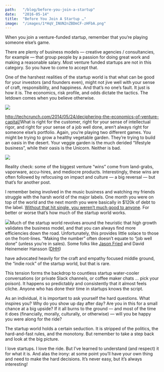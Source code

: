 ```yaml
---
path:	"/blog/before-you-join-a-startup"
date:	"2016-05-14"
title:	"Before You Join A Startup …"
image:	"/images/1*HqV_INUN2nZBDmCF-zHFbA.png"
---
```


When you join a venture-funded startup, remember that you’re playing someone else’s game.

There are plenty of business models — creative agencies / consultancies, for example — that group people by a passion for doing great work and making a reasonable salary. Most venture funded startups are not in this category. So you have to come to accept that.

One of the harshest realities of the startup world is that what can be good for your investors (and founders even), might not jive well with your sense of craft, responsibility, and happiness. And that’s no one’s fault. It just is how it is. The economics, risk profile, and odds dictate the tactics. The letdown comes when you believe otherwise.

![](/images/1*HqV_INUN2nZBDmCF-zHFbA.png)

<http://techcrunch.com/2014/05/24/deciphering-the-economics-of-venture-capital/>What is right for the customer, right for your sense of intellectual rigor, and right for your sense of a job well done, aren’t always right for someone else’s portfolio. Again, you’re playing two different games. You might be trying to grow a healthy vegetable garden. They’re trying to build an oasis in the desert. Your veggie garden is the much derided “lifestyle business”, while their oasis is the Unicorn. Neither is bad.

![](/images/1*_D7Yg02emrF-wyMZ2dHfeQ.png)

Reality check: some of the biggest venture “wins” come from land-grabs, vaporware, accu-hires, and mediocre products. Interestingly, these wins are often followed by refocusing on impact and culture — a big reversal — but that’s for another post.

I remember being involved in the music business and watching my friends struggle with the harsh world of the major labels. One month you were on top of the world and the next month you were basically in $120k of debt to the label. [Without that hit single, you weren’t much good to anyone](http://www.negativland.com/news/?page_id=17). For better or worse that’s how much of the startup world works.

![](/images/1*aI6IcxOgEVCCGTG2OUj2Kw.png)Much of the startup world revolves around the heuristic that high growth validates the business model, and that you can always find more efficiencies down the road. Unfortunately, this provides little solace to those on the front-lines. “Making the number” often doesn’t equate to “job well done” (unless you’re in sales). Some folks like [Jason Fried](https://medium.com/u/c030228809f2) and David Heinemeier Hansson ([DHH](https://medium.com/u/54bcbf647830))

 have advocated heavily for the craft and empathy focused middle ground, the “indie rock” of the startup world, but that is rare.

This tension forms the backdrop to countless startup water-cooler conversations (or private Slack channels, or coffee maker chats … pick your poison). It happens so predictably and consistently that it almost feels cliche. Anyone who has done their time in startups knows the script.

As an individual, it is important to ask yourself the hard questions. What inspires you? Why do you show up day after day? Are you in this for a small chance at a big upside? If it all burns to the ground — and most of the time it does (financially, morally, culturally, or otherwise) — will you be happy you were along for the ride?

The startup world holds a certain seduction. It is stripped of the politics, the hard-and-fast rules, and the monotony. But remember to take a step back and look at the big picture.

I love startups. I love the ride. But I’ve learned to understand (and respect) it for what it is. And alas the irony: at some point you’ll have your own thing and need to make the hard decisions. It’s never easy, but it’s always interesting!

